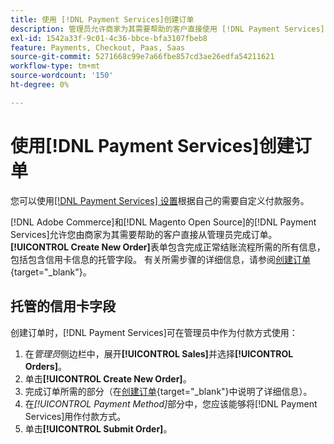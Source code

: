 ```yaml
---
title: 使用 [!DNL Payment Services]创建订单
description: 管理员允许商家为其需要帮助的客户直接使用 [!DNL Payment Services] 完成订单。
exl-id: 1542a33f-9c01-4c36-bbce-bfa3107fbeb8
feature: Payments, Checkout, Paas, Saas
source-git-commit: 5271668c99e7a66fbe857cd3ae26edfa54211621
workflow-type: tm+mt
source-wordcount: '150'
ht-degree: 0%

---
```


# 使用[!DNL Payment Services]创建订单

您可以使用[[!DNL Payment Services] 设置](settings.md)根据自己的需要自定义付款服务。

[!DNL Adobe Commerce]和[!DNL Magento Open Source]的[!DNL Payment Services]允许您由商家为其需要帮助的客户直接从管理员完成订单。 **[!UICONTROL Create New Order]**&#x200B;表单包含完成正常结账流程所需的所有信息，包括包含信用卡信息的托管字段。 有关所需步骤的详细信息，请参阅[创建订单](https://experienceleague.adobe.com/zh-hans/docs/commerce-admin/stores-sales/point-of-purchase/assist/customer-account-create-order){target="_blank"}。

## 托管的信用卡字段

创建订单时，[!DNL Payment Services]可在管理员中作为付款方式使用：

1. 在&#x200B;_管理员_&#x200B;侧边栏中，展开&#x200B;**[!UICONTROL Sales]**&#x200B;并选择&#x200B;**[!UICONTROL Orders]**。
1. 单击&#x200B;**[!UICONTROL Create New Order]**。
1. 完成订单所需的部分（在[创建订单](https://experienceleague.adobe.com/zh-hans/docs/commerce-admin/stores-sales/point-of-purchase/assist/customer-account-create-order){target="_blank"}中说明了详细信息）。
1. 在&#x200B;_[!UICONTROL Payment Method]_&#x200B;部分中，您应该能够将[!DNL Payment Services]用作付款方式。
1. 单击&#x200B;**[!UICONTROL Submit Order]**。
